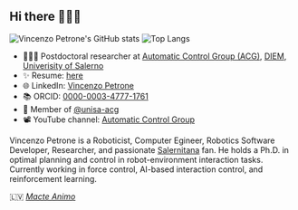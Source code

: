 ## Hi there 👋🇮🇹​

![Vincenzo Petrone's GitHub stats](https://github-readme-stats.vercel.app/api?username=v8p1197&show_icons=true&theme=dark#gh-dark-mode-only)
![Top Langs](https://github-readme-stats.vercel.app/api/top-langs/?username=v8p1197&layout=compact&theme=dark#gh-dark-mode-only)

- 👨🏻‍🎓 Postdoctoral researcher at [Automatic Control Group (ACG)](http://www.automatica.unisa.it/researchMedia.php), [DIEM](https://www.diem.unisa.it/en), [Univerisity of Salerno](https://web.unisa.it/en/university)
- ✨ Resume: [here](https://drive.google.com/file/d/1JIBXDT28tHe-zpxhF30RYpv1MKBLHUU6/view?usp=drive_link)
- 🌐 LinkedIn: [Vincenzo Petrone](https://www.linkedin.com/in/vincenzo-petrone-b02b19213/)
- 📚 ORCID: [0000-0003-4777-1761](https://orcid.org/0000-0003-4777-1761)
- 🦾​ Member of [@unisa-acg](https://github.com/unisa-acg)
- ​📽️​ YouTube channel: [Automatic Control Group](https://www.youtube.com/@unisa-acg)

Vincenzo Petrone is a Roboticist, Computer Egineer, Robotics Software Developer, Researcher, and passionate [Salernitana](https://salernitana.it/) fan.
He holds a Ph.D. in optimal planning and control in robot-environment interaction tasks.
Currently working in force control, AI-based interaction control, and reinforcement learning.

🇱🇻 [_Macte Animo_](https://it.wikipedia.org/wiki/Macte_animo)

<!--
**v8p1197/v8p1197** is a ✨ _special_ ✨ repository because its `README.md` (this file) appears on your GitHub profile.

Here are some ideas to get you started:

- 🔭 I’m currently working on ...
- 🌱 I’m currently learning ...
- 👯 I’m looking to collaborate on ...
- 🤔 I’m looking for help with ...
- 💬 Ask me about ...
- 📫 How to reach me: ...
- 😄 Pronouns: ...
- ⚡ Fun fact: ...
-->
